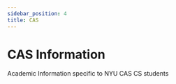 ```yaml
---
sidebar_position: 4
title: CAS
---
```


# CAS Information

Academic Information specific to NYU CAS CS students
